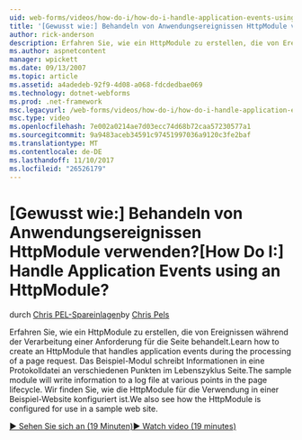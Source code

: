 ```yaml
---
uid: web-forms/videos/how-do-i/how-do-i-handle-application-events-using-an-httpmodule
title: '[Gewusst wie:] Behandeln von Anwendungsereignissen HttpModule verwenden? | Microsoft-Dokumentation'
author: rick-anderson
description: Erfahren Sie, wie ein HttpModule zu erstellen, die von Ereignissen während der Verarbeitung einer Anforderung für die Seite behandelt. Das Beispiel-Modul schreibt Informationen in ein Protokoll...
ms.author: aspnetcontent
manager: wpickett
ms.date: 09/13/2007
ms.topic: article
ms.assetid: a4adedeb-92f9-4d08-a068-fdcdedbae069
ms.technology: dotnet-webforms
ms.prod: .net-framework
msc.legacyurl: /web-forms/videos/how-do-i/how-do-i-handle-application-events-using-an-httpmodule
msc.type: video
ms.openlocfilehash: 7e002a0214ae7d03ecc74d68b72caa57230577a1
ms.sourcegitcommit: 9a9483aceb34591c97451997036a9120c3fe2baf
ms.translationtype: MT
ms.contentlocale: de-DE
ms.lasthandoff: 11/10/2017
ms.locfileid: "26526179"
---
```

<a name="how-do-i-handle-application-events-using-an-httpmodule"></a><span data-ttu-id="92770-105">[Gewusst wie:] Behandeln von Anwendungsereignissen HttpModule verwenden?</span><span class="sxs-lookup"><span data-stu-id="92770-105">[How Do I:] Handle Application Events using an HttpModule?</span></span>
====================
<span data-ttu-id="92770-106">durch [Chris PEL-Spareinlagen](https://twitter.com/chrispels)</span><span class="sxs-lookup"><span data-stu-id="92770-106">by [Chris Pels](https://twitter.com/chrispels)</span></span>

<span data-ttu-id="92770-107">Erfahren Sie, wie ein HttpModule zu erstellen, die von Ereignissen während der Verarbeitung einer Anforderung für die Seite behandelt.</span><span class="sxs-lookup"><span data-stu-id="92770-107">Learn how to create an HttpModule that handles application events during the processing of a page request.</span></span> <span data-ttu-id="92770-108">Das Beispiel-Modul schreibt Informationen in eine Protokolldatei an verschiedenen Punkten im Lebenszyklus Seite.</span><span class="sxs-lookup"><span data-stu-id="92770-108">The sample module will write information to a log file at various points in the page lifecycle.</span></span> <span data-ttu-id="92770-109">Wir finden Sie, wie die HttpModule für die Verwendung in einer Beispiel-Website konfiguriert ist.</span><span class="sxs-lookup"><span data-stu-id="92770-109">We also see how the HttpModule is configured for use in a sample web site.</span></span>

[<span data-ttu-id="92770-110">&#9654; Sehen Sie sich an (19 Minuten)</span><span class="sxs-lookup"><span data-stu-id="92770-110">&#9654; Watch video (19 minutes)</span></span>](https://channel9.msdn.com/Blogs/ASP-NET-Site-Videos/how-do-i-handle-application-events-using-an-httpmodule)
